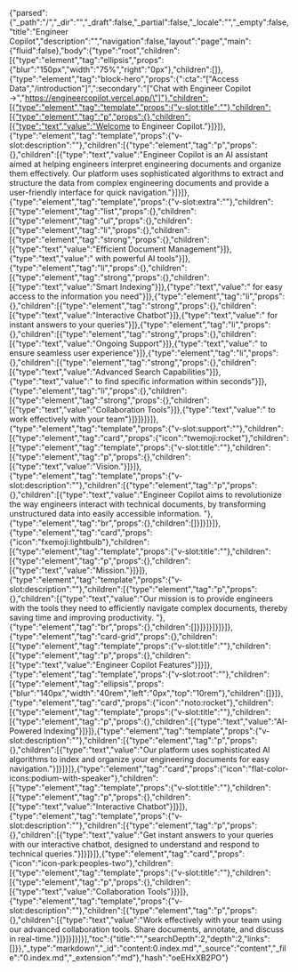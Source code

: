 {"parsed":{"_path":"/","_dir":"","_draft":false,"_partial":false,"_locale":"","_empty":false,"title":"Engineer Copilot","description":"","navigation":false,"layout":"page","main":{"fluid":false},"body":{"type":"root","children":[{"type":"element","tag":"ellipsis","props":{"blur":"150px","width":"75%","right":"0px"},"children":[]},{"type":"element","tag":"block-hero","props":{":cta":"[\"Access Data\",\"/introduction\"]",":secondary":"[\"Chat with Engineer Copilot →\",\"https://engineercopilot.vercel.app/\"]"},"children":[{"type":"element","tag":"template","props":{"v-slot:title":""},"children":[{"type":"element","tag":"p","props":{},"children":[{"type":"text","value":"Welcome to Engineer Copilot."}]}]},{"type":"element","tag":"template","props":{"v-slot:description":""},"children":[{"type":"element","tag":"p","props":{},"children":[{"type":"text","value":"Engineer Copilot is an AI assistant aimed at helping engineers interpret engineering documents and organize them effectively. Our platform uses sophisticated algorithms to extract and structure the data from complex engineering documents and provide a user-friendly interface for quick navigation."}]}]},{"type":"element","tag":"template","props":{"v-slot:extra":""},"children":[{"type":"element","tag":"list","props":{},"children":[{"type":"element","tag":"ul","props":{},"children":[{"type":"element","tag":"li","props":{},"children":[{"type":"element","tag":"strong","props":{},"children":[{"type":"text","value":"Efficient Document Management"}]},{"type":"text","value":" with powerful AI tools"}]},{"type":"element","tag":"li","props":{},"children":[{"type":"element","tag":"strong","props":{},"children":[{"type":"text","value":"Smart Indexing"}]},{"type":"text","value":" for easy access to the information you need"}]},{"type":"element","tag":"li","props":{},"children":[{"type":"element","tag":"strong","props":{},"children":[{"type":"text","value":"Interactive Chatbot"}]},{"type":"text","value":" for instant answers to your queries"}]},{"type":"element","tag":"li","props":{},"children":[{"type":"element","tag":"strong","props":{},"children":[{"type":"text","value":"Ongoing Support"}]},{"type":"text","value":" to ensure seamless user experience"}]},{"type":"element","tag":"li","props":{},"children":[{"type":"element","tag":"strong","props":{},"children":[{"type":"text","value":"Advanced Search Capabilities"}]},{"type":"text","value":" to find specific information within seconds"}]},{"type":"element","tag":"li","props":{},"children":[{"type":"element","tag":"strong","props":{},"children":[{"type":"text","value":"Collaboration Tools"}]},{"type":"text","value":" to work effectively with your team"}]}]}]}]},{"type":"element","tag":"template","props":{"v-slot:support":""},"children":[{"type":"element","tag":"card","props":{"icon":"twemoji:rocket"},"children":[{"type":"element","tag":"template","props":{"v-slot:title":""},"children":[{"type":"element","tag":"p","props":{},"children":[{"type":"text","value":"Vision."}]}]},{"type":"element","tag":"template","props":{"v-slot:description":""},"children":[{"type":"element","tag":"p","props":{},"children":[{"type":"text","value":"Engineer Copilot aims to revolutionize the way engineers interact with technical documents, by transforming unstructured data into easily accessible information. "},{"type":"element","tag":"br","props":{},"children":[]}]}]}]},{"type":"element","tag":"card","props":{"icon":"fxemoji:lightbulb"},"children":[{"type":"element","tag":"template","props":{"v-slot:title":""},"children":[{"type":"element","tag":"p","props":{},"children":[{"type":"text","value":"Mission."}]}]},{"type":"element","tag":"template","props":{"v-slot:description":""},"children":[{"type":"element","tag":"p","props":{},"children":[{"type":"text","value":"Our mission is to provide engineers with the tools they need to efficiently navigate complex documents, thereby saving time and improving productivity. "},{"type":"element","tag":"br","props":{},"children":[]}]}]}]}]}]},{"type":"element","tag":"card-grid","props":{},"children":[{"type":"element","tag":"template","props":{"v-slot:title":""},"children":[{"type":"element","tag":"p","props":{},"children":[{"type":"text","value":"Engineer Copilot Features"}]}]},{"type":"element","tag":"template","props":{"v-slot:root":""},"children":[{"type":"element","tag":"ellipsis","props":{"blur":"140px","width":"40rem","left":"0px","top":"10rem"},"children":[]}]},{"type":"element","tag":"card","props":{"icon":"noto:rocket"},"children":[{"type":"element","tag":"template","props":{"v-slot:title":""},"children":[{"type":"element","tag":"p","props":{},"children":[{"type":"text","value":"AI-Powered Indexing"}]}]},{"type":"element","tag":"template","props":{"v-slot:description":""},"children":[{"type":"element","tag":"p","props":{},"children":[{"type":"text","value":"Our platform uses sophisticated AI algorithms to index and organize your engineering documents for easy navigation."}]}]}]},{"type":"element","tag":"card","props":{"icon":"flat-color-icons:podium-with-speaker"},"children":[{"type":"element","tag":"template","props":{"v-slot:title":""},"children":[{"type":"element","tag":"p","props":{},"children":[{"type":"text","value":"Interactive Chatbot"}]}]},{"type":"element","tag":"template","props":{"v-slot:description":""},"children":[{"type":"element","tag":"p","props":{},"children":[{"type":"text","value":"Get instant answers to your queries with our interactive chatbot, designed to understand and respond to technical queries."}]}]}]},{"type":"element","tag":"card","props":{"icon":"icon-park:peoples-two"},"children":[{"type":"element","tag":"template","props":{"v-slot:title":""},"children":[{"type":"element","tag":"p","props":{},"children":[{"type":"text","value":"Collaboration Tools"}]}]},{"type":"element","tag":"template","props":{"v-slot:description":""},"children":[{"type":"element","tag":"p","props":{},"children":[{"type":"text","value":"Work effectively with your team using our advanced collaboration tools. Share documents, annotate, and discuss in real-time."}]}]}]}]}],"toc":{"title":"","searchDepth":2,"depth":2,"links":[]}},"_type":"markdown","_id":"content:0.index.md","_source":"content","_file":"0.index.md","_extension":"md"},"hash":"oeEHxXB2PO"}